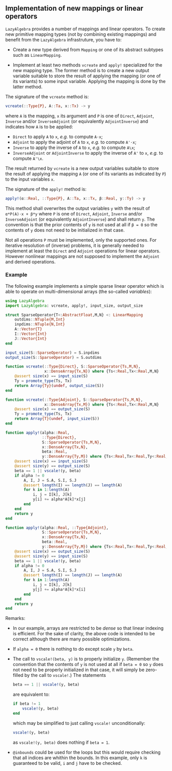 ## Implementation of new mappings or linear operators

`LazyAlgebra` provides a number of mappings and linear operators.  To create
new primitive mapping types (not by combining existing mappings) and benefit
from the `LazyAlgebra` infrastruture, you have to:

* Create a new type derived from `Mapping` or one of its abstract subtypes such
  as `LinearMapping`.

* Implement at least two methods `vcreate` and `apply!` specialized for the new
  mapping type.  The former method is to create a new output variable suitable
  to store the result of applying the mapping (or one of its variants) to some
  input variable.  Applying the mapping is done by the latter method.

The signature of the `vcreate` method is:

```julia
vcreate(::Type{P}, A::Ta, x::Tx) -> y
```

where `A` is the mapping, `x` its argument and `P` is one of `Direct`,
`Adjoint`, `Inverse` and/or `InverseAdjoint` (or equivalently `AdjointInverse`)
and indicates how `A` is to be applied:

* `Direct` to apply `A` to `x`, *e.g.* to compute `A⋅x`;
* `Adjoint` to apply the adjoint of `A` to `x`, *e.g.* to compute `A'⋅x`;
* `Inverse` to apply the inverse of `A` to `x`, *e.g.* to compute `A\x`;
* `InverseAdjoint` or `AdjointInverse` to apply the inverse of `A'` to `x`,
  *e.g.* to compute `A'\x`.

The result returned by `vcreate` is a new output variables suitable to store
the result of applying the mapping `A` (or one of its variants as indicated by
`P`) to the input variables `x`.

The signature of the `apply!` method is:

```julia
apply!(α::Real, ::Type{P}, A::Ta, x::Tx, β::Real, y::Ty) -> y
```

This method shall overwrites the output variables `y` with the result of
`α*P(A)⋅x + β*y` where `P` is one of `Direct`, `Adjoint`, `Inverse` and/or
`InverseAdjoint` (or equivalently `AdjointInverse`) and shall return `y`.  The
convention is that the prior contents of `y` is not used at all if `β = 0` so
the contents of `y` does not need to be initialized in that case.

Not all operations `P` must be implemented, only the supported ones.  For
iterative resolution of (inverse) problems, it is generally needed to implement
at least the `Direct` and `Adjoint` operations for linear operators.  However
nonlinear mappings are not supposed to implement the `Adjoint` and derived
operations.


### Example

The following example implements a simple sparse linear operator which is able
to operate on multi-dimensional arrays (the so-called *variables*):

```julia
using LazyAlgebra
import LazyAlgebra: vcreate, apply!, input_size, output_size

struct SparseOperator{T<:AbstractFloat,M,N} <: LinearMapping
    outdims::NTuple{M,Int}
    inpdims::NTuple{N,Int}
    A::Vector{T}
    I::Vector{Int}
    J::Vector{Int}
end

input_size(S::SparseOperator) = S.inpdims
output_size(S::SparseOperator) = S.outdims

function vcreate(::Type{Direct}, S::SparseOperator{Ts,M,N},
                 x::DenseArray{Tx,N}) where {Ts<:Real,Tx<:Real,M,N}
    @assert size(x) == input_size(S)
    Ty = promote_type(Ts, Tx)
    return Array{Ty}(undef, output_size(S))
end

function vcreate(::Type{Adjoint}, S::SparseOperator{Ts,M,N},
                 x::DenseArray{Tx,M}) where {Ts<:Real,Tx<:Real,M,N}
    @assert size(x) == output_size(S)
    Ty = promote_type(Ts, Tx)
    return Array{T}(undef, input_size(S))
end

function apply!(alpha::Real,
                ::Type{Direct},
                S::SparseOperator{Ts,M,N},
                x::DenseArray{Tx,N},
                beta::Real,
                y::DenseArray{Ty,M}) where {Ts<:Real,Tx<:Real,Ty<:Real,M,N}
    @assert size(x) == input_size(S)
    @assert size(y) == output_size(S)
    beta == 1 || vscale!(y, beta)
    if alpha != 0
        A, I, J = S.A, S.I, S.J
        @assert length(I) == length(J) == length(A)
        for k in 1:length(A)
            i, j = I[k], J[k]
            y[i] += alpha*A[k]*x[j]
        end
    end
    return y
end

function apply!(alpha::Real, ::Type{Adjoint},
                S::SparseOperator{Ts,M,N},
                x::DenseArray{Tx,N},
                beta::Real,
                y::DenseArray{Ty,M}) where {Ts<:Real,Tx<:Real,Ty<:Real,M,N}
    @assert size(x) == output_size(S)
    @assert size(y) == input_size(S)
    beta == 1 || vscale!(y, beta)
    if alpha != 0
        A, I, J = S.A, S.I, S.J
        @assert length(I) == length(J) == length(A)
        for k in 1:length(A)
            i, j = I[k], J[k]
            y[j] += alpha*A[k]*x[i]
        end
    end
    return y
end
```

Remarks:

- In our example, arrays are restricted to be *dense* so that linear indexing
  is efficient.  For the sake of clarity, the above code is intended to be
  correct although there are many possible optimizations.

- If `alpha = 0` there is nothing to do except scale `y` by `beta`.

- The call to `vscale!(beta, y)` is to properly initialize `y`.  (Remember the
  convention that the contents of `y` is not used at all if `beta = 0` so `y`
  does not need to be properly initialized in that case, it will simply be
  zero-filled by the call to `vscale!`.)  The statements

  ```julia
  beta == 1 || vscale!(y, beta)
  ```

  are equivalent to:

  ```julia
  if beta != 1
      vscale!(y, beta)
  end
  ```

  which may be simplified to just calling `vscale!` unconditionally:

  ```julia
  vscale!(y, beta)
  ```

  as `vscale!(y, beta)` does nothing if `beta = 1`.

- `@inbounds` could be used for the loops but this would require checking that
  all indices are whithin the bounds.  In this example, only `k` is guaranteed
  to be valid, `i` and `j` have to be checked.
